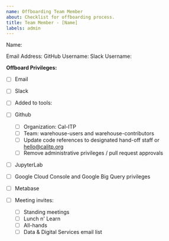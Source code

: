 ```yaml
---
name: Offboarding Team Member
about: Checklist for offboarding process.
title: Team Member - [Name]
labels: admin
---
```


Name:

Email Address:
GitHub Username:
Slack Username:

**Offboard Privileges:**
- [ ] Email
- [ ] Slack
- [ ] Added to tools:
- [ ] Github
  - [ ] Organization: Cal-ITP
  - [ ] Team: warehouse-users and warehouse-contributors
  - [ ] Update code references to designated hand-off staff or hello@calitp.org
  - [ ] Remove administrative privileges / pull request approvals
- [ ] JupyterLab
- [ ] Google Cloud Console and Google Big Query privileges
- [ ] Metabase

- [ ] Meeting invites:
  - [ ] Standing meetings
  - [ ] Lunch n' Learn
  - [ ] All-hands
  - [ ] Data & Digital Services email list
